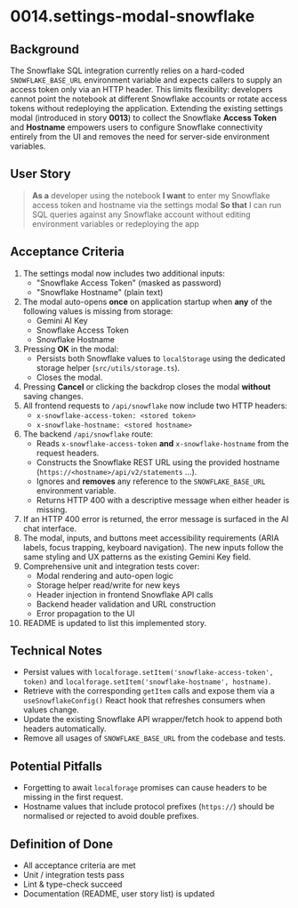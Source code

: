 # 0014.settings-modal-snowflake

## Background

The Snowflake SQL integration currently relies on a hard-coded `SNOWFLAKE_BASE_URL` environment variable and expects callers to supply an access token only via an HTTP header. This limits flexibility: developers cannot point the notebook at different Snowflake accounts or rotate access tokens without redeploying the application. Extending the existing settings modal (introduced in story **0013**) to collect the Snowflake **Access Token** and **Hostname** empowers users to configure Snowflake connectivity entirely from the UI and removes the need for server-side environment variables.

## User Story

> **As a** developer using the notebook
> **I want** to enter my Snowflake access token and hostname via the settings modal
> **So that** I can run SQL queries against any Snowflake account without editing environment variables or redeploying the app

## Acceptance Criteria

1. The settings modal now includes two additional inputs:
   - "Snowflake Access Token" (masked as password)
   - "Snowflake Hostname" (plain text)
2. The modal auto-opens **once** on application startup when **any** of the following values is missing from storage:
   - Gemini AI Key
   - Snowflake Access Token
   - Snowflake Hostname
3. Pressing **OK** in the modal:
   - Persists both Snowflake values to `localStorage` using the dedicated storage helper (`src/utils/storage.ts`).
   - Closes the modal.
4. Pressing **Cancel** or clicking the backdrop closes the modal **without** saving changes.
5. All frontend requests to `/api/snowflake` now include two HTTP headers:
   - `x-snowflake-access-token: <stored token>`
   - `x-snowflake-hostname: <stored hostname>`
6. The backend `/api/snowflake` route:
   - Reads `x-snowflake-access-token` **and** `x-snowflake-hostname` from the request headers.
   - Constructs the Snowflake REST URL using the provided hostname (`https://<hostname>/api/v2/statements` …).
   - Ignores and **removes** any reference to the `SNOWFLAKE_BASE_URL` environment variable.
   - Returns HTTP 400 with a descriptive message when either header is missing.
7. If an HTTP 400 error is returned, the error message is surfaced in the AI chat interface.
8. The modal, inputs, and buttons meet accessibility requirements (ARIA labels, focus trapping, keyboard navigation). The new inputs follow the same styling and UX patterns as the existing Gemini Key field.
9. Comprehensive unit and integration tests cover:
   - Modal rendering and auto-open logic
   - Storage helper read/write for new keys
   - Header injection in frontend Snowflake API calls
   - Backend header validation and URL construction
   - Error propagation to the UI
10. README is updated to list this implemented story.

## Technical Notes

- Persist values with `localforage.setItem('snowflake-access-token', token)` and `localforage.setItem('snowflake-hostname', hostname)`.
- Retrieve with the corresponding `getItem` calls and expose them via a `useSnowflakeConfig()` React hook that refreshes consumers when values change.
- Update the existing Snowflake API wrapper/fetch hook to append both headers automatically.
- Remove all usages of `SNOWFLAKE_BASE_URL` from the codebase and tests.

## Potential Pitfalls

- Forgetting to await `localforage` promises can cause headers to be missing in the first request.
- Hostname values that include protocol prefixes (`https://`) should be normalised or rejected to avoid double prefixes.

## Definition of Done

- All acceptance criteria are met
- Unit / integration tests pass
- Lint & type-check succeed
- Documentation (README, user story list) is updated
